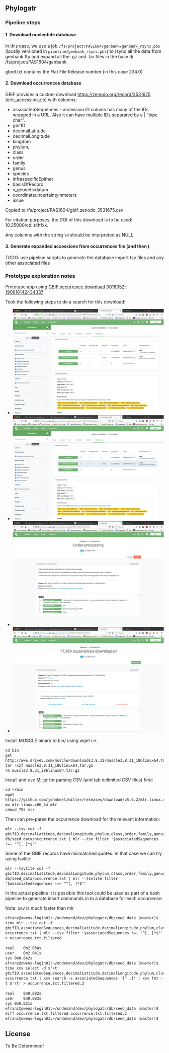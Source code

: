 ## Phylogatr

### Pipeline steps

#### 1. Download nucleotide database

In this case, we use a job `/fs/project/PAS1604/genbank/genbank_rsync.pbs`
(locally versioned in `pipeline/genbank_rsync.pbs`) to rsync all the data from
genbank ftp and expand all the .gz and .tar files in the base di /fs/project/PAS1604/genbank

gbrel.txt contains the Flat File Release number (in this case 234.0)

#### 2. Download occurrences database

GBIF provides a custom download https://zenodo.org/record/3531675
(eric_accession.zip) with columns:

- associatedSequences - accession ID column has many of the IDs wrapped in a URL. Also it can have multiple IDs separated by a | “pipe char”.
- gbifID
- decimalLatitude
- decimalLongitude
- kingdom
- phylum,
- class
- order
- family
- genus
- species
- infraspecificEpithet
- basisOfRecord,
- v_geodeticdatum
- coordinateuncertaintyinmeters
- issue

Copied to /fs/project/PAS1604/gbif_zenodo_3531675.csv

For citation purposes, the DOI of this download is to be used: 10.35000/cdl.t4hfxk.

Any columns with the string `\N` should be interpreted as NULL.

#### 3. Generate expanded accessions from occurrences file (and then )

TODO: use pipeline scripts to generate the database import tsv files and any other associated files


### Prototype exploration notes

Prototype app using [GBIF occurrence download 0016052-190918142434337](https://www.gbif.org/occurrence/download/0016052-190918142434337)

Took the following steps to do a search for this download:

- ![gbif_search_0](doc/gbif_search_0.png)
- ![gbif_search_1](doc/gbif_search_1.png)
- ![gbif_search_2](doc/gbif_search_2.png)
- ![gbif_search_3](doc/gbif_search_3.png)

Install MUSCLE binary to bin/ using wget i.e.

    cd bin
    get http://www.drive5.com/muscle/downloads3.8.31/muscle3.8.31_i86linux64.tar.gz
    tar -xzf muscle3.8.31_i86linux64.tar.gz
    rm muscle3.8.31_i86linux64.tar.gz

Install and use [Miller](https://github.com/johnkerl/miller) for parsing CSV (and tab delimited CSV files) first:

    cd ~/bin
    wget https://github.com/johnkerl/miller/releases/download/v5.6.2/mlr.linux.x86_64
    mv mlr.linux.x86_64 mlr
    chmod 755 mlr

Then can pre-parse the occurrence download for the relevant information:

    mlr --tsv cut -f gbifID,decimalLatitude,decimalLongitude,phylum,class,order,family,genus,species,associatedSequences db/seed_data/occurrence.txt | mlr --tsv filter '$associatedSequences !=~ "^[, ]*$"'


Some of the GBIF records have mismatched quotes. In that case we can try using
tsvlite:


    mlr --tsvlite cut -f gbifID,decimalLatitude,decimalLongitude,phylum,class,order,family,genus,species,associatedSequences db/seed_data/occurrence.txt | mlr --tsvlite filter '$associatedSequences !=~ "^[, ]*$"'

In the actual pipeline it is possible this tool could be used as part of a bash
pipeline to generate insert commands in to a database for each occurrence.

Note: xsv is much faster than mlr

```
efranz@owens-login01:~/ondemand/dev/phylogatr/db/seed_data (master)$ time mlr --tsv cut -f gbifID,associatedSequences,decimalLatitude,decimalLongitude,phylum,class,order,family,genus,species occurrence.txt | mlr --tsv filter '$associatedSequences !=~ "^[, ]*$"' > occurrence.txt.filtered

real	0m2.034s
user	0m2.041s
sys	0m0.042s
efranz@owens-login01:~/ondemand/dev/phylogatr/db/seed_data (master)$ time xsv select -d $'\t' gbifID,associatedSequences,decimalLatitude,decimalLongitude,phylum,class,order,family,genus,species occurrence.txt | xsv search -s associatedSequences '[^ ,]' | xsv fmt -t $'\t' > occurrence.txt.filtered.2

real	0m0.082s
user	0m0.083s
sys	0m0.021s
efranz@owens-login01:~/ondemand/dev/phylogatr/db/seed_data (master)$ diff occurrence.txt.filtered occurrence.txt.filtered.2
efranz@owens-login01:~/ondemand/dev/phylogatr/db/seed_data (master)$
```

## License

To Be Determined!
